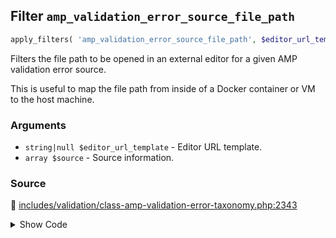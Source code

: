 ## Filter `amp_validation_error_source_file_path`

```php
apply_filters( 'amp_validation_error_source_file_path', $editor_url_template, $source );
```

Filters the file path to be opened in an external editor for a given AMP validation error source.

This is useful to map the file path from inside of a Docker container or VM to the host machine.

### Arguments

* `string|null $editor_url_template` - Editor URL template.
* `array $source` - Source information.

### Source

:link: [includes/validation/class-amp-validation-error-taxonomy.php:2343](/includes/validation/class-amp-validation-error-taxonomy.php#L2343)

<details>
<summary>Show Code</summary>

```php
$file_path = apply_filters( 'amp_validation_error_source_file_path', $file_path, $source );
```

</details>
